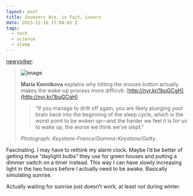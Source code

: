 ```yaml
---
layout: post
title: Snoozers Are, in Fact, Losers
date: 2013-12-16 17:04:01 Z
tags:
  - tech
  - science
  - sleep
---
```

[newyorker](http://newyorker.tumblr.com/post/69700982558/snoozers-are-in-fact-losers):

> **![image](https://66.media.tumblr.com/14d0a24a9001e43c35c0621acff867e2/tumblr_inline_pk54auSUTa1snpcgy_540.jpg)**
> 
> **Maria Konnikova** explains why hitting the snooze button actually makes the wake-up process more difficult: [http://nyr.kr/1buGCgH](http://nyr.kr/1buGCgH)
> 
> > “If you manage to drift off again, you are likely plunging your brain back into the beginning of the sleep cycle, which is the worst point to be woken up—and the harder we feel it is for us to wake up, the worse we think we’ve slept.”
> 
> _Photograph: Keystone-France/Gamma-Keystone/Getty_.

Fascinating. I may have to rethink my alarm clock. Maybe I’d be better of getting those “daylight bulbs” they use for green houses and putting a dimmer switch on a timer instead. This way I can have slowly increasing light in the two hours before I actually need to be awake. Basically simulating sunrise.

Actually waiting for sunrise just doesn’t work, at least not during winter.
